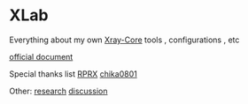 # XLab
Everything about my own [Xray-Core](https://github.com/XTLS/Xray-core) tools , configurations , etc

[official document](https://xtls.github.io/) 



Special thanks list 
[RPRX](https://github.com/RPRX)
[chika0801](https://github.com/chika0801/Xray-examples)

Other:
[research](https://gfw.report/)
[discussion](https://github.com/net4people/bbs/issues)

